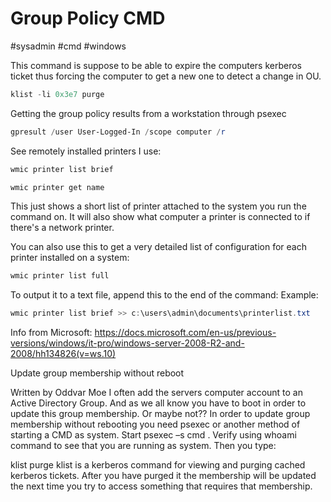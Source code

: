 # Group Policy CMD
#sysadmin #cmd #windows

This command is suppose to be able to expire the computers kerberos ticket thus forcing the computer to get a new one to detect a change in OU.

```powershell
klist -li 0x3e7 purge
```

Getting the group policy results from a workstation through psexec

```powershell
gpresult /user User-Logged-In /scope computer /r
```

See remotely installed printers I use:

```powershell
wmic printer list brief
```

```powershell
wmic printer get name
```

This just shows a short list of printer attached to the system you run the command on. It will also show what computer a printer is connected to if there's a network printer.

You can also use this to get a very detailed list of configuration for each printer installed on a system:

```powershell
wmic printer list full
```

To output it to a text file, append this to the end of the command:
Example:

```powershell
wmic printer list brief >> c:\users\admin\documents\printerlist.txt
```

Info from Microsoft: https://docs.microsoft.com/en-us/previous-versions/windows/it-pro/windows-server-2008-R2-and-2008/hh134826(v=ws.10)

Update group membership without reboot

Written by Oddvar Moe
I often add the servers computer account to an Active Directory Group. And as we all know you have to boot in order to update this group membership. Or maybe not?? In order to update group membership without rebooting you need psexec or another method of starting a CMD as system. Start psexec –s cmd . Verify using whoami command to see that you are running as system. Then you type: 

klist purge 
klist is a kerberos command for viewing and purging cached kerberos tickets. After you have purged it the membership will be updated the next time you try to access something that requires that membership.